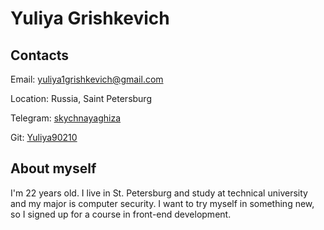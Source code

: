 # Yuliya Grishkevich
## Contacts
Email: yuliya1grishkevich@gmail.com

Location: Russia, Saint Petersburg

Telegram: [skychnayaghiza](telegram.com/skychnayaghiza)

Git: [Yuliya90210](https://github.com/Yuliya90210)

## About myself 
I'm 22 years old. I live in St. Petersburg and study at technical university and my major is computer security. I want to try myself in something new, so I signed up for a course in front-end development.
